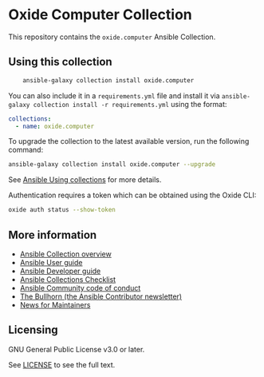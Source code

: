 # Oxide Computer Collection

This repository contains the `oxide.computer` Ansible Collection.

## Using this collection

```bash
    ansible-galaxy collection install oxide.computer
```

You can also include it in a `requirements.yml` file and install it via `ansible-galaxy collection install -r requirements.yml` using the format:

```yaml
collections:
  - name: oxide.computer
```

To upgrade the collection to the latest available version, run the following command:

```bash
ansible-galaxy collection install oxide.computer --upgrade
```

See [Ansible Using collections](https://docs.ansible.com/ansible/latest/user_guide/collections_using.html) for more details.

Authentication requires a token which can be obtained using the Oxide CLI:
```bash
oxide auth status --show-token
```

## More information

<!-- List out where the user can find additional information, such as working group meeting times, slack/IRC channels, or documentation for the product this collection automates. At a minimum, link to: -->

- [Ansible Collection overview](https://github.com/ansible-collections/overview)
- [Ansible User guide](https://docs.ansible.com/ansible/devel/user_guide/index.html)
- [Ansible Developer guide](https://docs.ansible.com/ansible/devel/dev_guide/index.html)
- [Ansible Collections Checklist](https://github.com/ansible-collections/overview/blob/main/collection_requirements.rst)
- [Ansible Community code of conduct](https://docs.ansible.com/ansible/devel/community/code_of_conduct.html)
- [The Bullhorn (the Ansible Contributor newsletter)](https://us19.campaign-archive.com/home/?u=56d874e027110e35dea0e03c1&id=d6635f5420)
- [News for Maintainers](https://github.com/ansible-collections/news-for-maintainers)

## Licensing

GNU General Public License v3.0 or later.

See [LICENSE](https://www.gnu.org/licenses/gpl-3.0.txt) to see the full text.
